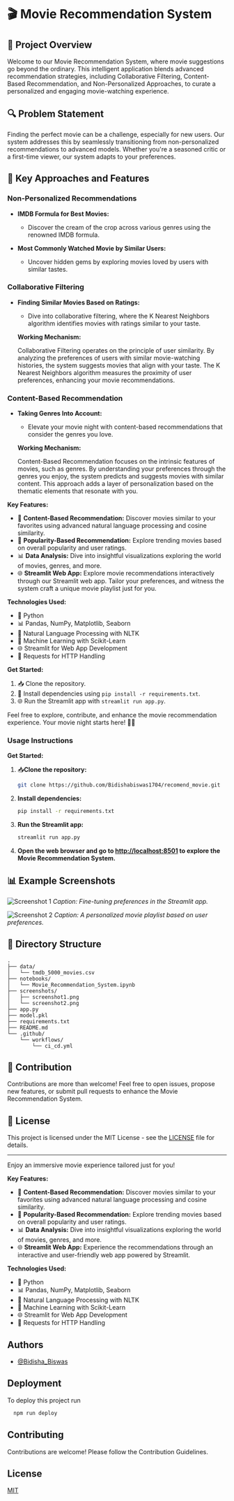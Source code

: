 # 🎬 Movie Recommendation System

## 🚀 Project Overview

Welcome to our Movie Recommendation System, where movie suggestions go beyond the ordinary. This intelligent application blends advanced recommendation strategies, including Collaborative Filtering, Content-Based Recommendation, and Non-Personalized Approaches, to curate a personalized and engaging movie-watching experience.

## 🔍 Problem Statement

Finding the perfect movie can be a challenge, especially for new users. Our system addresses this by seamlessly transitioning from non-personalized recommendations to advanced models. Whether you're a seasoned critic or a first-time viewer, our system adapts to your preferences.

## 🎯 Key Approaches and Features

### Non-Personalized Recommendations

- **IMDB Formula for Best Movies:**
  - Discover the cream of the crop across various genres using the renowned IMDB formula.

- **Most Commonly Watched Movie by Similar Users:**
  - Uncover hidden gems by exploring movies loved by users with similar tastes.

### Collaborative Filtering

- **Finding Similar Movies Based on Ratings:**
  - Dive into collaborative filtering, where the K Nearest Neighbors algorithm identifies movies with ratings similar to your taste.

  **Working Mechanism:**
  
  Collaborative Filtering operates on the principle of user similarity. By analyzing the preferences of users with similar movie-watching histories, the system suggests movies that align with your taste. The K Nearest Neighbors algorithm measures the proximity of user preferences, enhancing your movie recommendations.

### Content-Based Recommendation

- **Taking Genres Into Account:**
  - Elevate your movie night with content-based recommendations that consider the genres you love.

  **Working Mechanism:**

  Content-Based Recommendation focuses on the intrinsic features of movies, such as genres. By understanding your preferences through the genres you enjoy, the system predicts and suggests movies with similar content. This approach adds a layer of personalization based on the thematic elements that resonate with you.

**Key Features:**
- 🤖 **Content-Based Recommendation:** Discover movies similar to your favorites using advanced natural language processing and cosine similarity.
- 👑 **Popularity-Based Recommendation:** Explore trending movies based on overall popularity and user ratings.
- 📊 **Data Analysis:** Dive into insightful visualizations exploring the world of movies, genres, and more.
- 🌐 **Streamlit Web App:** Explore movie recommendations interactively through our Streamlit web app. Tailor your preferences, and witness the system craft a unique movie playlist just for you.

**Technologies Used:**
- 🐍 Python
- 📊 Pandas, NumPy, Matplotlib, Seaborn
- 🤖 Natural Language Processing with NLTK
- 🤖 Machine Learning with Scikit-Learn
- 🌐 Streamlit for Web App Development
- 📡 Requests for HTTP Handling

**Get Started:**
1. 📥 Clone the repository.
2. 🚀 Install dependencies using `pip install -r requirements.txt`.
3. 🌐 Run the Streamlit app with `streamlit run app.py`.

Feel free to explore, contribute, and enhance the movie recommendation experience. Your movie night starts here! 🍿✨
### Usage Instructions
**Get Started:**
1. 📥**Clone the repository:**
   ```bash
   git clone https://github.com/Bidishabiswas1704/recomend_movie.git
   ```

2. **Install dependencies:**
   ```bash
   pip install -r requirements.txt
   ```

3. **Run the Streamlit app:**
   ```bash
   streamlit run app.py
   ```

4. **Open the web browser and go to [http://localhost:8501](http://localhost:8501) to explore the Movie Recommendation System.**

## 📊 Example Screenshots

![Screenshot 1](path/to/screenshot1.png)
*Caption: Fine-tuning preferences in the Streamlit app.*

![Screenshot 2](path/to/screenshot2.png)
*Caption: A personalized movie playlist based on user preferences.*

## 📂 Directory Structure

```
.
├── data/
│   └── tmdb_5000_movies.csv
├── notebooks/
│   └── Movie_Recommendation_System.ipynb
├── screenshots/
│   ├── screenshot1.png
│   └── screenshot2.png
├── app.py
├── model.pkl
├── requirements.txt
├── README.md
└── .github/
    └── workflows/
        └── ci_cd.yml
```

## 🤝 Contribution

Contributions are more than welcome! Feel free to open issues, propose new features, or submit pull requests to enhance the Movie Recommendation System.

## 📜 License

This project is licensed under the MIT License - see the [LICENSE](LICENSE) file for details.

---

Enjoy an immersive movie experience tailored just for you!





**Key Features:**
- 🤖 **Content-Based Recommendation:** Discover movies similar to your favorites using advanced natural language processing and cosine similarity.
- 👑 **Popularity-Based Recommendation:** Explore trending movies based on overall popularity and user ratings.
- 📊 **Data Analysis:** Dive into insightful visualizations exploring the world of movies, genres, and more.
- 🌐 **Streamlit Web App:** Experience the recommendations through an interactive and user-friendly web app powered by Streamlit.

**Technologies Used:**
- 🐍 Python
- 📊 Pandas, NumPy, Matplotlib, Seaborn
- 🤖 Natural Language Processing with NLTK
- 🤖 Machine Learning with Scikit-Learn
- 🌐 Streamlit for Web App Development
- 📡 Requests for HTTP Handling





## Authors

- [@Bidisha_Biswas](https://www.github.com/Bidishabiswas1704)



## Deployment

To deploy this project run

```bash
  npm run deploy
```


## Contributing

Contributions are welcome! Please follow the Contribution Guidelines.

## License

[MIT](https://choosealicense.com/licenses/mit/)


